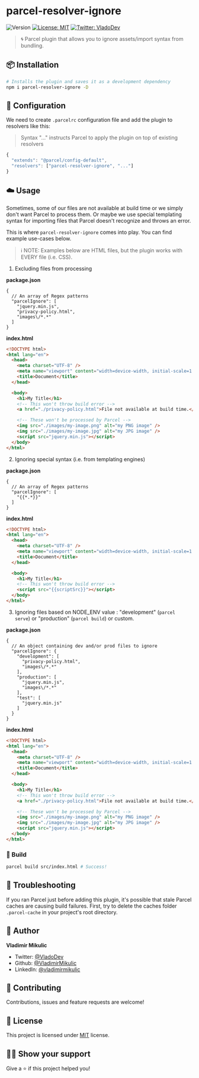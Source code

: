 # parcel-resolver-ignore

![Version](https://img.shields.io/npm/v/parcel-resolver-ignore)
[![License: MIT](https://img.shields.io/badge/License-MIT-yellow.svg)](#)
[![Twitter: VladoDev](https://img.shields.io/twitter/follow/VladoDev.svg?style=social)](https://twitter.com/VladoDev)

> 🌀 Parcel plugin that allows you to ignore assets/import syntax from bundling.

## :package: Installation

```sh
# Installs the plugin and saves it as a development dependency
npm i parcel-resolver-ignore -D
```

## 🔌 Configuration

We need to create `.parcelrc` configuration file and add the plugin to resolvers like this:

> Syntax "..." instructs Parcel to apply the plugin on top of existing resolvers

```js
{
  "extends": "@parcel/config-default",
  "resolvers": ["parcel-resolver-ignore", "..."]
}
```

## :cloud: Usage

Sometimes, some of our files are not available at build time or we simply don't
want Parcel to process them. Or maybe we use special templating syntax for
importing files that Parcel doesn't recognize and throws an error.

This is where `parcel-resolver-ignore` comes into play.
You can find example use-cases below.

> ℹ️ NOTE: Examples below are HTML files, but the plugin works with EVERY file (i.e. CSS).

1. Excluding files from processing

**package.json**

```jsonc
{
  // An array of Regex patterns
  "parcelIgnore": [
    "jquery.min.js",
    "privacy-policy.html",
    "images\/*.*"
  ]
}
```

**index.html**

```html
<!DOCTYPE html>
<html lang="en">
  <head>
    <meta charset="UTF-8" />
    <meta name="viewport" content="width=device-width, initial-scale=1.0" />
    <title>Document</title>
  </head>

  <body>
    <h1>My Title</h1>
    <!-- This won't throw build error -->
    <a href="./privacy-policy.html">File not available at build time.</a>

    <!-- These won't be processed by Parcel -->
    <img src="./images/my-image.png" alt="my PNG image" />
    <img src="./images/my-image.jpg" alt="my JPG image" />
    <script src="jquery.min.js"></script>
  </body>
</html>
```

2. Ignoring special syntax (i.e. from templating engines)

**package.json**

```jsonc
{
  // An array of Regex patterns
  "parcelIgnore": [
    "{{*.*}}"
  ]
}
```

**index.html**

```html
<!DOCTYPE html>
<html lang="en">
  <head>
    <meta charset="UTF-8" />
    <meta name="viewport" content="width=device-width, initial-scale=1.0" />
    <title>Document</title>
  </head>

  <body>
    <h1>My Title</h1>
    <!-- This won't throw build error -->
    <script src="{{scriptSrc}}"></script>
  </body>
</html>
```

3. Ignoring files based on NODE_ENV value : "development" (`parcel serve`) or "production" (`parcel build`) or custom.

**package.json**

```jsonc
{
  // An object containing dev and/or prod files to ignore
  "parcelIgnore": {
    "development": [
      "privacy-policy.html",
      "images\/*.*"
    ],
    "production": [
      "jquery.min.js",
      "images\/*.*"
    ],
    "test": [
      "jquery.min.js"
    ]
  }
}

```

**index.html**

```html
<!DOCTYPE html>
<html lang="en">
  <head>
    <meta charset="UTF-8" />
    <meta name="viewport" content="width=device-width, initial-scale=1.0" />
    <title>Document</title>
  </head>

  <body>
    <h1>My Title</h1>
    <!-- This won't throw build error -->
    <a href="./privacy-policy.html">File not available at build time.</a>

    <!-- These won't be processed by Parcel -->
    <img src="./images/my-image.png" alt="my PNG image" />
    <img src="./images/my-image.jpg" alt="my JPG image" />
    <script src="jquery.min.js"></script>
  </body>
</html>
```

### 🚀 Build

```sh
parcel build src/index.html # Success!
```

## :wrench: Troubleshooting

If you ran Parcel just before adding this plugin, it's possible that stale Parcel caches are causing build failures. First, try to delete the caches folder `.parcel-cache` in your project's root directory.

## :man: Author

**Vladimir Mikulic**

- Twitter: [@VladoDev](https://twitter.com/VladoDev)
- Github: [@VladimirMikulic](https://github.com/VladimirMikulic)
- LinkedIn: [@vladimirmikulic](https://www.linkedin.com/in/vladimir-mikulic/)

## :handshake: Contributing

Contributions, issues and feature requests are welcome!

## :pencil: License

This project is licensed under [MIT](https://opensource.org/licenses/MIT) license.

## :man_astronaut: Show your support

Give a ⭐️ if this project helped you!

